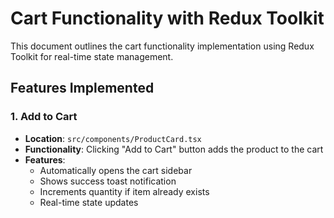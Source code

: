 # Cart Functionality with Redux Toolkit

This document outlines the cart functionality implementation using Redux Toolkit for real-time state management.

## Features Implemented

### 1. Add to Cart
- **Location**: `src/components/ProductCard.tsx`
- **Functionality**: Clicking "Add to Cart" button adds the product to the cart
- **Features**:
  - Automatically opens the cart sidebar
  - Shows success toast notification
  - Increments quantity if item already exists
  - Real-time state updates
